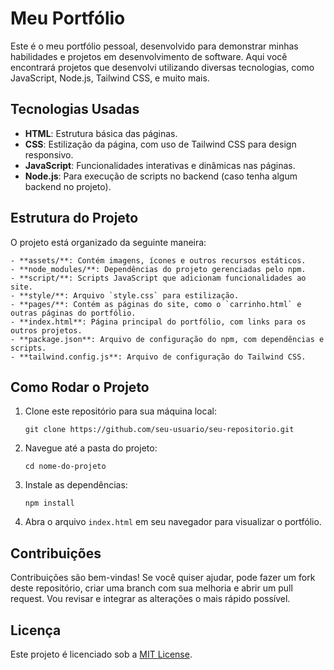 # Meu Portfólio

Este é o meu portfólio pessoal, desenvolvido para demonstrar minhas habilidades e projetos em desenvolvimento de software. Aqui você encontrará projetos que desenvolvi utilizando diversas tecnologias, como JavaScript, Node.js, Tailwind CSS, e muito mais.

## Tecnologias Usadas

- **HTML**: Estrutura básica das páginas.
- **CSS**: Estilização da página, com uso de Tailwind CSS para design responsivo.
- **JavaScript**: Funcionalidades interativas e dinâmicas nas páginas.
- **Node.js**: Para execução de scripts no backend (caso tenha algum backend no projeto).

## Estrutura do Projeto

O projeto está organizado da seguinte maneira:

```
- **assets/**: Contém imagens, ícones e outros recursos estáticos.
- **node_modules/**: Dependências do projeto gerenciadas pelo npm.
- **script/**: Scripts JavaScript que adicionam funcionalidades ao site.
- **style/**: Arquivo `style.css` para estilização.
- **pages/**: Contém as páginas do site, como o `carrinho.html` e outras páginas do portfólio.
- **index.html**: Página principal do portfólio, com links para os outros projetos.
- **package.json**: Arquivo de configuração do npm, com dependências e scripts.
- **tailwind.config.js**: Arquivo de configuração do Tailwind CSS.
```

## Como Rodar o Projeto

1. Clone este repositório para sua máquina local:
   ```
   git clone https://github.com/seu-usuario/seu-repositorio.git
   ```

2. Navegue até a pasta do projeto:
   ```
   cd nome-do-projeto
   ```

3. Instale as dependências:
   ```
   npm install
   ```

4. Abra o arquivo `index.html` em seu navegador para visualizar o portfólio.

## Contribuições

Contribuições são bem-vindas! Se você quiser ajudar, pode fazer um fork deste repositório, criar uma branch com sua melhoria e abrir um pull request. Vou revisar e integrar as alterações o mais rápido possível.

## Licença

Este projeto é licenciado sob a [MIT License](LICENSE).
